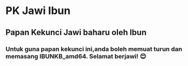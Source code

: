 # PK Jawi Ibun

## Papan Kekunci Jawi baharu oleh Ibun
### Untuk guna papan kekunci ini,anda boleh memuat turun dan memasang IBUNKB_amd64. Selamat berjawi! 😊
